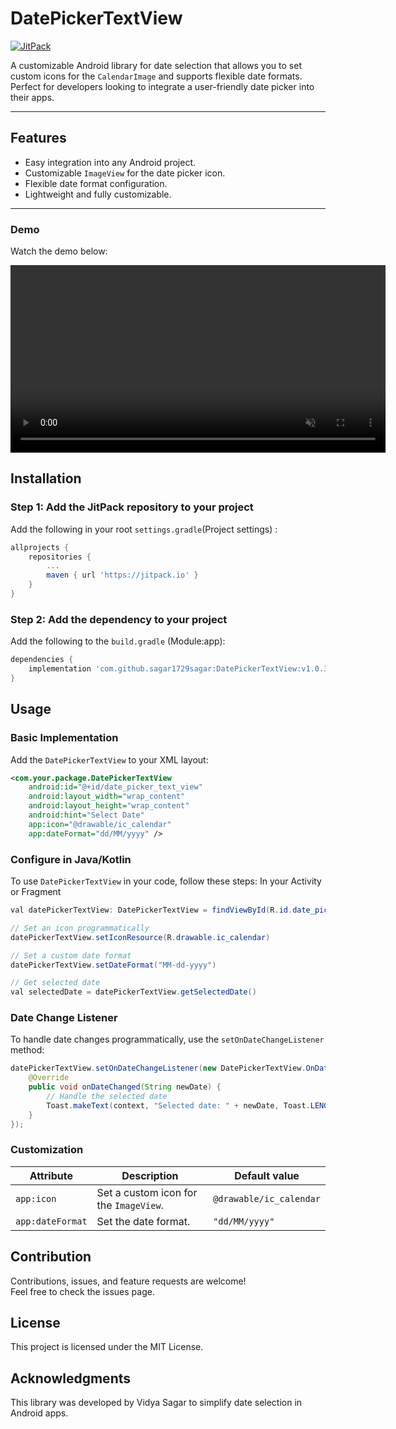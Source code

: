 # DatePickerTextView

[![JitPack](https://jitpack.io/v/com.github.sagar1729sagar/DatePickerTextView.svg)](https://jitpack.io/#com.github.sagar1729sagar/DatePickerTextView)

A customizable Android library for date selection that allows you to set custom icons for the `CalendarImage` and supports flexible date formats. Perfect for developers looking to integrate a user-friendly date picker into their apps.

---

## Features

- Easy integration into any Android project.
- Customizable `ImageView` for the date picker icon.
- Flexible date format configuration.
- Lightweight and fully customizable.

---


### Demo

<p>Watch the demo below:</p>
<video src="https://drive.google.com/file/d/1n8Ef6BzPzxKhju_31lVx7ONQVVf4aRaF/view?usp=drive_link" width="600" autoplay loop muted controls>
Your browser does not support the video tag.
</video>


## Installation

### Step 1: Add the JitPack repository to your project

Add the following in your root `settings.gradle`(Project settings) :

```groovy
allprojects {
    repositories {
        ...
        maven { url 'https://jitpack.io' }
    }
}
```

### Step 2: Add the dependency to your project

Add the following to the `build.gradle` (Module:app):

```groovy
dependencies {
    implementation 'com.github.sagar1729sagar:DatePickerTextView:v1.0.3'
}
```

## Usage

### Basic Implementation

Add the `DatePickerTextView` to your XML layout:

```xml
<com.your.package.DatePickerTextView
    android:id="@+id/date_picker_text_view"
    android:layout_width="wrap_content"
    android:layout_height="wrap_content"
    android:hint="Select Date"
    app:icon="@drawable/ic_calendar"
    app:dateFormat="dd/MM/yyyy" />

```


###  Configure in Java/Kotlin

To use `DatePickerTextView` in your code, follow these steps:
In your Activity or Fragment

```Java
val datePickerTextView: DatePickerTextView = findViewById(R.id.date_picker_text_view)

// Set an icon programmatically
datePickerTextView.setIconResource(R.drawable.ic_calendar)

// Set a custom date format
datePickerTextView.setDateFormat("MM-dd-yyyy")

// Get selected date
val selectedDate = datePickerTextView.getSelectedDate()
```

###  Date Change Listener

To handle date changes programmatically, use the `setOnDateChangeListener` method:

```Java
datePickerTextView.setOnDateChangeListener(new DatePickerTextView.OnDateChangeListener() {
    @Override
    public void onDateChanged(String newDate) {
        // Handle the selected date
        Toast.makeText(context, "Selected date: " + newDate, Toast.LENGTH_SHORT).show();
    }
});

```

### Customization

| Attribute     | Description                                      | Default value         |
|---------------|--------------------------------------------------|-----------------------|
| `app:icon`    | Set a custom icon for the `ImageView`.           | `@drawable/ic_calendar`|
| `app:dateFormat` | Set the date format.                           | `"dd/MM/yyyy"`        |


## Contribution

Contributions, issues, and feature requests are welcome!  
Feel free to check the issues page.

## License

This project is licensed under the MIT License.

## Acknowledgments

This library was developed by Vidya Sagar to simplify date selection in Android apps.

